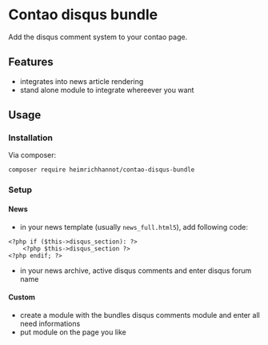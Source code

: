 # Contao disqus bundle

Add the disqus comment system to your contao page.

## Features
* integrates into news article rendering
* stand alone module to integrate whereever you want

## Usage

### Installation

Via composer:

```
composer require heimrichhannot/contao-disqus-bundle
```

### Setup

#### News 

* in your news template (usually `news_full.html5`), add following code:
```
<?php if ($this->disqus_section): ?>
    <?php $this->disqus_section ?>
<?php endif; ?>
```
* in your news archive, active disqus comments and enter disqus forum name

#### Custom

* create a module with the bundles disqus comments module and enter all need informations
* put module on the page you like